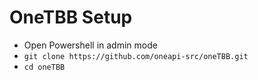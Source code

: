 
# OneTBB Setup
- Open Powershell in admin mode
- `git clone https://github.com/oneapi-src/oneTBB.git`
- `cd oneTBB`


